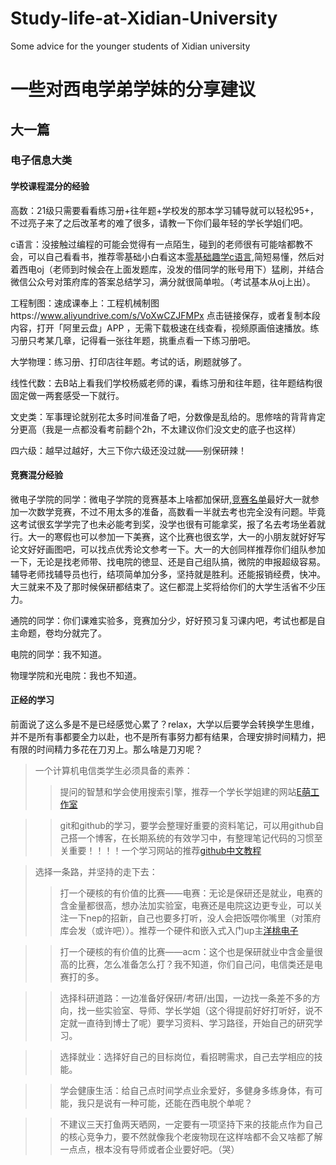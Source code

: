 # Study-life-at-Xidian-University
Some advice for the younger students of Xidian university
# 一些对西电学弟学妹的分享建议
## 大一篇
### 电子信息大类
#### 学校课程混分的经验
高数：21级只需要看看练习册+往年题+学校发的那本学习辅导就可以轻松95+，不过亮子来了之后改革考的难了很多，请教一下你们最年轻的学长学姐们吧。

c语言：没接触过编程的可能会觉得有一点陌生，碰到的老师很有可能啥都教不会，可以自己看看书，推荐零基础小白看这本[零基础趣学c语言](https://www.zhihu.com/pub/book/119632135),简短易懂，然后对着西电oj（老师到时候会在上面发题库，没发的借同学的账号用下）猛刷，并结合微信公众号对策府库的答案总结学习，满分就很简单啦。（考试基本从oj上出）。

工程制图：速成课奉上：工程机械制图https://www.aliyundrive.com/s/VoXwCZJFMPx
点击链接保存，或者复制本段内容，打开「阿里云盘」APP ，无需下载极速在线查看，视频原画倍速播放。练习册只考某几章，记得看一张往年题，挑重点看一下练习册吧。

大学物理：练习册、打印店往年题。考试的话，刷题就够了。

线性代数：去B站上看我们学校杨威老师的课，看练习册和往年题，往年题结构很固定做一两套感受一下就行。

文史类：军事理论就别花太多时间准备了吧，分数像是乱给的。思修啥的背背肯定分更高（我是一点都没看考前翻个2h，不太建议你们没文史的底子也这样）

四六级：越早过越好，大三下你六级还没过就——别保研辣！
#### 竞赛混分经验
微电子学院的同学：微电子学院的竞赛基本上啥都加保研,[竞赛名单](https://sme.xidian.edu.cn/html/tzgg/jl/2020/0429/1195.html)最好大一就参加一次数学竞赛，不过不用太多的准备，高数看一半就去考也完全没有问题。毕竟这考试很玄学学完了也未必能考到奖，没学也很有可能拿奖，报了名去考场坐着就行。大一的寒假也可以参加一下美赛，这个比赛也很玄学，大一的小朋友就好好写论文好好画图吧，可以找点优秀论文参考一下。大一的大创同样推荐你们组队参加一下，无论是找老师带、找电院的徳显、还是自己组队搞，微院的申报超级容易。辅导老师找辅导员也行，结项简单加分多，坚持就是胜利。还能报销经费，快冲。大三就来不及了那时候保研都结束了。这仨都混上奖将给你们的大学生活省不少压力。

通院的同学：你们课难实验多，竞赛加分少，好好预习复习课内吧，考试也都是自主命题，卷均分就完了。

电院的同学：我不知道。

物理学院和光电院：我也不知道。
#### 正经的学习
前面说了这么多是不是已经感觉心累了？relax，大学以后要学会转换学生思维，并不是所有事都要全力以赴，也不是所有事努力都有结果，合理安排时间精力，把有限的时间精力多花在刀刃上。那么啥是刀刃呢？

>一个计算机电信类学生必须具备的素养：
>>提问的智慧和学会使用搜索引擎，推荐一个学长学姐建的网站[E萌工作室](https://www.emoe.xyz/all-about-electronics/)

>>git和github的学习，要学会整理好重要的资料笔记，可以用github自己搭一个博客，在长期系统的有效学习中，有整理笔记代码的习惯至关重要！！！！一个学习网站的推荐[github中文教程](https://www.githubs.cn/post/git-tutorial)

>选择一条路，并坚持的走下去：
>>打一个硬核的有价值的比赛——电赛：无论是保研还是就业，电赛的含金量都很高，想办法加实验室，电赛还是电院这边更专业，可以关注一下nep的招新，自己也要多打听，没人会把饭喂你嘴里（对策府库会发（或许吧））。推荐一个硬件和嵌入式入门up主[洋桃电子](https://space.bilibili.com/277276709?spm_id_from=333.337.0.0)

>>打一个硬核的有价值的比赛——acm：这个也是保研就业中含金量很高的比赛，怎么准备怎么打？我不知道，你们自己问，电信类还是电赛打的多。

>>选择科研道路：一边准备好保研/考研/出国，一边找一条差不多的方向，找一些实验室、导师、学长学姐（这个得提前好好打听好，说不定就一直待到博士了呢）要学习资料、学习路径，开始自己的研究学习。

>>选择就业：选择好自己的目标岗位，看招聘需求，自己去学相应的技能。

>>学会健康生活：给自己点时间学点业余爱好，多健身多练身体，有可能，我只是说有一种可能，还能在西电脱个单呢？

>>不建议三天打鱼两天晒网，一定要有一项坚持下来的技能点作为自己的核心竞争力，要不然就像我个老废物现在这样啥都不会又啥都了解一点点，根本没有导师或者企业要好吧。（哭）
